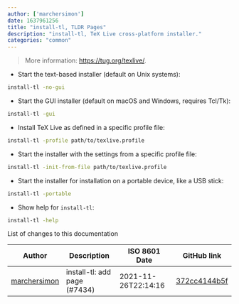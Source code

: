 ```yaml
---
author: ['marchersimon']
date: 1637961256
title: "install-tl, TLDR Pages"
description: "install-tl, TeX Live cross-platform installer."
categories: "common"
---
```

> More information: <https://tug.org/texlive/>.

- Start the text-based installer (default on Unix systems):

```bash
install-tl -no-gui
```

- Start the GUI installer (default on macOS and Windows, requires Tcl/Tk):

```bash
install-tl -gui
```

- Install TeX Live as defined in a specific profile file:

```bash
install-tl -profile path/to/texlive.profile
```

- Start the installer with the settings from a specific profile file:

```bash
install-tl -init-from-file path/to/texlive.profile
```

- Start the installer for installation on a portable device, like a USB stick:

```bash
install-tl -portable
```

- Show help for `install-tl`:

```bash
install-tl -help
```
List of changes to this documentation


Author | Description | ISO 8601 Date | GitHub link
------|-----|-----|-----
[marchersimon](mailto:50295997+marchersimon@users.noreply.github.com) | install-tl: add page (#7434) | 2021-11-26T22:14:16 | [372cc4144b5f](https://github.com/tldr-pages/tldr/commit/372cc4144b5fbe3e2cdb49a2aee2221b60294915)

